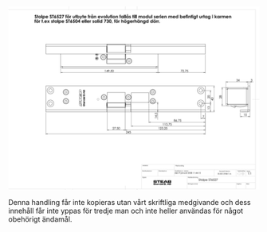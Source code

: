 ![](_page_0_Figure_0.jpeg)

Denna handling får inte kopieras utan vårt skriftliga medgivande och dess innehåll får inte yppas för tredje man och inte heller användas för något obehörigt ändamål.